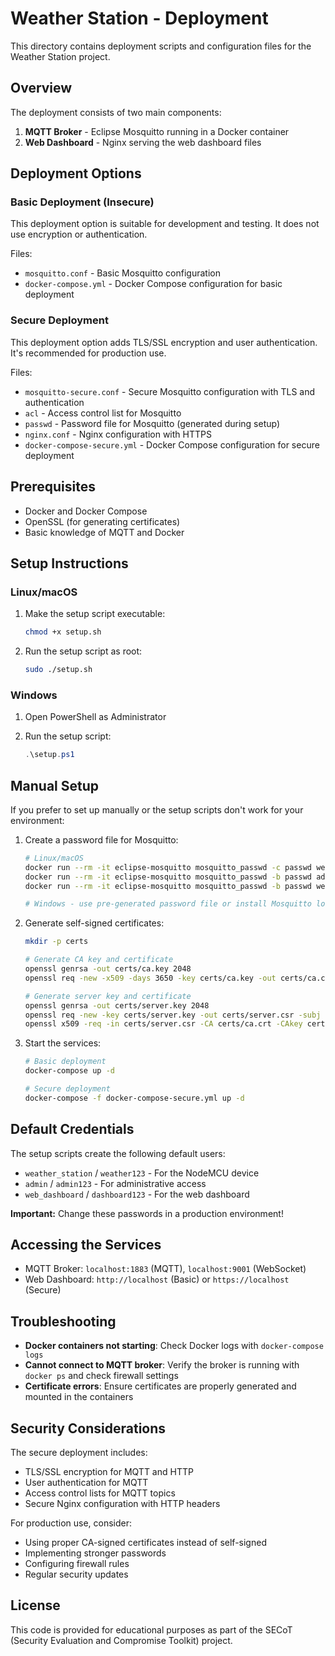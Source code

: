 # Weather Station - Deployment

This directory contains deployment scripts and configuration files for the Weather Station project.

## Overview

The deployment consists of two main components:

1. **MQTT Broker** - Eclipse Mosquitto running in a Docker container
2. **Web Dashboard** - Nginx serving the web dashboard files

## Deployment Options

### Basic Deployment (Insecure)

This deployment option is suitable for development and testing. It does not use encryption or authentication.

Files:
- `mosquitto.conf` - Basic Mosquitto configuration
- `docker-compose.yml` - Docker Compose configuration for basic deployment

### Secure Deployment

This deployment option adds TLS/SSL encryption and user authentication. It's recommended for production use.

Files:
- `mosquitto-secure.conf` - Secure Mosquitto configuration with TLS and authentication
- `acl` - Access control list for Mosquitto
- `passwd` - Password file for Mosquitto (generated during setup)
- `nginx.conf` - Nginx configuration with HTTPS
- `docker-compose-secure.yml` - Docker Compose configuration for secure deployment

## Prerequisites

- Docker and Docker Compose
- OpenSSL (for generating certificates)
- Basic knowledge of MQTT and Docker

## Setup Instructions

### Linux/macOS

1. Make the setup script executable:
   ```bash
   chmod +x setup.sh
   ```

2. Run the setup script as root:
   ```bash
   sudo ./setup.sh
   ```

### Windows

1. Open PowerShell as Administrator

2. Run the setup script:
   ```powershell
   .\setup.ps1
   ```

## Manual Setup

If you prefer to set up manually or the setup scripts don't work for your environment:

1. Create a password file for Mosquitto:
   ```bash
   # Linux/macOS
   docker run --rm -it eclipse-mosquitto mosquitto_passwd -c passwd weather_station
   docker run --rm -it eclipse-mosquitto mosquitto_passwd -b passwd admin admin123
   docker run --rm -it eclipse-mosquitto mosquitto_passwd -b passwd web_dashboard dashboard123
   
   # Windows - use pre-generated password file or install Mosquitto locally to use mosquitto_passwd
   ```

2. Generate self-signed certificates:
   ```bash
   mkdir -p certs
   
   # Generate CA key and certificate
   openssl genrsa -out certs/ca.key 2048
   openssl req -new -x509 -days 3650 -key certs/ca.key -out certs/ca.crt -subj "/CN=Weather Station CA"
   
   # Generate server key and certificate
   openssl genrsa -out certs/server.key 2048
   openssl req -new -key certs/server.key -out certs/server.csr -subj "/CN=mqtt.weatherstation.local"
   openssl x509 -req -in certs/server.csr -CA certs/ca.crt -CAkey certs/ca.key -CAcreateserial -out certs/server.crt -days 365
   ```

3. Start the services:
   ```bash
   # Basic deployment
   docker-compose up -d
   
   # Secure deployment
   docker-compose -f docker-compose-secure.yml up -d
   ```

## Default Credentials

The setup scripts create the following default users:

- `weather_station` / `weather123` - For the NodeMCU device
- `admin` / `admin123` - For administrative access
- `web_dashboard` / `dashboard123` - For the web dashboard

**Important:** Change these passwords in a production environment!

## Accessing the Services

- MQTT Broker: `localhost:1883` (MQTT), `localhost:9001` (WebSocket)
- Web Dashboard: `http://localhost` (Basic) or `https://localhost` (Secure)

## Troubleshooting

- **Docker containers not starting**: Check Docker logs with `docker-compose logs`
- **Cannot connect to MQTT broker**: Verify the broker is running with `docker ps` and check firewall settings
- **Certificate errors**: Ensure certificates are properly generated and mounted in the containers

## Security Considerations

The secure deployment includes:
- TLS/SSL encryption for MQTT and HTTP
- User authentication for MQTT
- Access control lists for MQTT topics
- Secure Nginx configuration with HTTP headers

For production use, consider:
- Using proper CA-signed certificates instead of self-signed
- Implementing stronger passwords
- Configuring firewall rules
- Regular security updates

## License

This code is provided for educational purposes as part of the SECoT (Security Evaluation and Compromise Toolkit) project.
